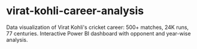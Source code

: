 # virat-kohli-career-analysis
Data visualization of Virat Kohli's cricket career: 500+ matches, 24K runs, 77 centuries. Interactive Power BI dashboard with opponent and year-wise analysis.
